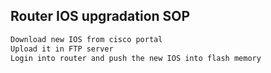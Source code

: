 ## Router IOS upgradation SOP

```bash
Download new IOS from cisco portal
Upload it in FTP server
Login into router and push the new IOS into flash memory
```
